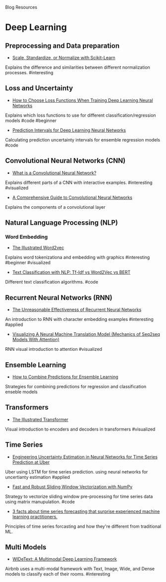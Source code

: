 Blog Resources

# Deep Learning

## Preprocessing and Data preparation
* [Scale, Standardize, or Normalize with Scikit-Learn](https://towardsdatascience.com/scale-standardize-or-normalize-with-scikit-learn-6ccc7d176a02)

Explains the difference and similarities between different normalization processes.
#interesting

## Loss and Uncertainty

* [How to Choose Loss Functions When Training Deep Learning Neural Networks](https://machinelearningmastery.com/how-to-choose-loss-functions-when-training-deep-learning-neural-networks/)

Explains which loss functions to use for different classification/regression models
#code #beginner

* [Prediction Intervals for Deep Learning Neural Networks](https://machinelearningmastery.com/prediction-intervals-for-deep-learning-neural-networks/)

Calculating prediction uncertainty intervals for ensemble regression models
#code

## Convolutional Neural Networks (CNN)
* [What is a Convolutional Neural Network?](https://poloclub.github.io/cnn-explainer/)

Explains different parts of a CNN with interactive examples.
#interesting #visualized

* [A Comprehensive Guide to Convolutional Neural Networks](https://towardsdatascience.com/a-comprehensive-guide-to-convolutional-neural-networks-the-eli5-way-3bd2b1164a53)

Explains the components of a convolutional layer

## Natural Language Processing (NLP)
### Word Embedding
* [The Illustrated Word2vec](http://jalammar.github.io/illustrated-word2vec/)

Explains word tokenizationa and embedding with graphics
#interesting #beginner #visualized

* [Text Classification with NLP: Tf-Idf vs Word2Vec vs BERT](https://towardsdatascience.com/text-classification-with-nlp-tf-idf-vs-word2vec-vs-bert-41ff868d1794)

Different text classification algorithms.
#code

## Recurrent Neural Networks (RNN)
* [The Unreasonable Effectiveness of Recurrent Neural Networks](https://karpathy.github.io/2015/05/21/rnn-effectiveness/)

An introduction to RNN with character embedding examples
#interesting  #applied

* [Visualizing A Neural Machine Translation Model (Mechanics of Seq2seq Models With Attention)](https://jalammar.github.io/visualizing-neural-machine-translation-mechanics-of-seq2seq-models-with-attention/)

RNN visual introduction to attention
#visualized

## Ensemble Learning

* [How to Combine Predictions for Ensemble Learning](https://machinelearningmastery.com/combine-predictions-for-ensemble-learning/)

Strategies for combining predictions for regression and classification enseble models


## Transformers

* [The Illustrated Transformer](http://jalammar.github.io/illustrated-transformer/)

Visual introduction to encoders and decoders in transformers
#visualized

## Time Series
* [Engineering Uncertainty Estimation in Neural Networks for Time Series Prediction at Uber](https://www.uber.com/blog/neural-networks-uncertainty-estimation/)

Uber using LSTM for time series prediction. using neural networks for uncertianty estimation
#applied

* [Fast and Robust Sliding Window Vectorization with NumPy](https://towardsdatascience.com/fast-and-robust-sliding-window-vectorization-with-numpy-3ad950ed62f5)

Strategy to vectorize sliding window pre-processing for time series data using matrix manupulation.
#code

* [3 facts about time series forecasting that surprise experienced machine learning practitioners.](https://towardsdatascience.com/3-facts-about-time-series-forecasting-that-surprise-experienced-machine-learning-practitioners-69c18ee89387)

Principles of time series forcasting and how they're different from traditional ML.

## Multi Models
* [WIDeText: A Multimodal Deep Learning Framework](https://medium.com/airbnb-engineering/widetext-a-multimodal-deep-learning-framework-31ce2565880c)

Airbnb uses a multi-modal framework with Text, Image, Wide, and Dense models to classify each of their rooms.
#interesting
